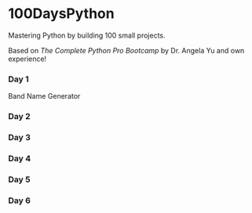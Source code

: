 # 100DaysPython

Mastering Python by building 100 small projects. 

Based on *The Complete Python Pro Bootcamp* by Dr. Angela Yu and own experience!

### Day 1
Band Name Generator

### Day 2

### Day 3

### Day 4

### Day 5

### Day 6
